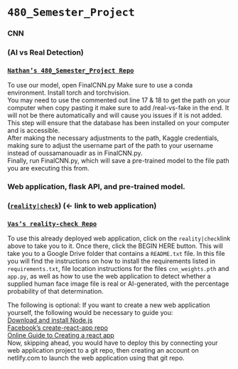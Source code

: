 # `480_Semester_Project`

### CNN

### (AI vs Real Detection)

### [`Nathan’s 480_Semester_Project Repo`](https://github.com/nhasey/480_Semester_Project)  
To use our model, open FinalCNN.py
Make sure to use a conda environment.
Install torch and torchvision.  
You may need to use the commented out line 17 & 18 to get the path on your computer when copy pasting it make sure to add /real-vs-fake in the end. It will not be there automatically and will cause you issues if it is not added. This step will ensure that the database has been installed on your computer and is accessible.  
After making the necessary adjustments to the path, Kaggle credentials, making sure to adjust the username part of the path to your username instead of oussamanouadir as in FinalCNN.py.  
Finally, run FinalCNN.py, which will save a pre-trained model to the file path you are executing this from.

### Web application, flask API, and pre-trained model.
### ([`reality|check`](https://realitycheck480.netlify.app/)) (← link to web application)
### [`Vas’s reality-check Repo`](https://github.com/vas2000-emu/reality-check) 
To use this already deployed web application, click on the `reality|check`link above to take you to it. Once there, click the BEGIN HERE button. This will take you to a Google Drive folder that contains a `README.txt` file. In this file you will find the instructions on how to install the requirements listed in `requirements.txt`, file location instructions for the files `cnn_weights.pth` and `app.py`, as well as how to use the web application to detect whether a supplied human face image file is real or AI-generated, with the percentage probability of that determination.

The following is optional:
If you want to create a new web application yourself, the following would be necessary to guide you:    
[Download and install Node.js](https://nodejs.org)  
[Facebook’s create-react-app repo](https://github.com/facebook/create-react-app?tab=readme-ov-file)  
[Online Guide to Creating a react app](https://create-react-app.dev/)  
Now, skipping ahead, you would have to deploy this by connecting your web application project to a git repo, then creating an account on netlify.com to launch the web application using that git repo.
